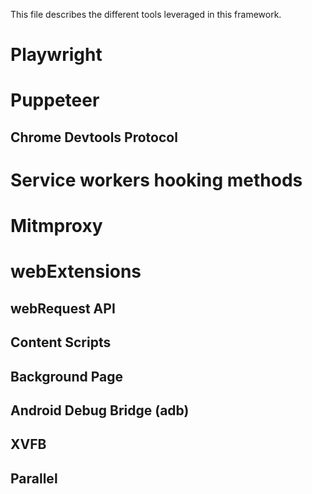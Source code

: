 This file describes the different tools leveraged in this framework. 


# Playwright

# Puppeteer

## Chrome Devtools Protocol 

# Service workers hooking methods


# Mitmproxy

# webExtensions

## webRequest API 

## Content Scripts

## Background Page

## Android Debug Bridge (adb)


## XVFB

## Parallel